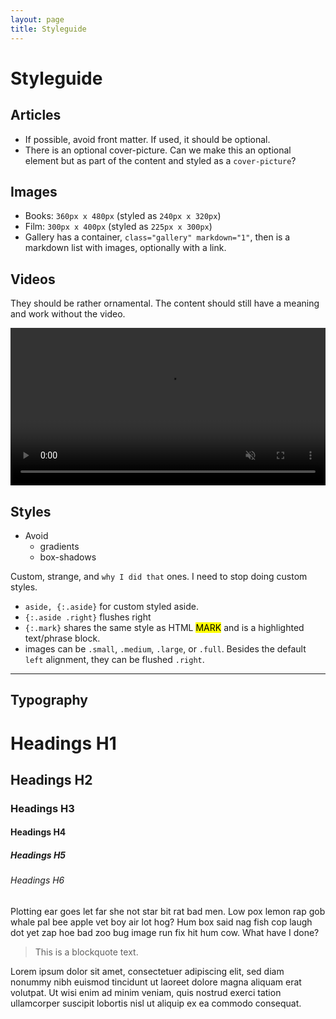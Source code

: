```yaml
---
layout: page
title: Styleguide
---
```


# Styleguide

## Articles

- If possible, avoid front matter. If used, it should be optional.
- There is an optional cover-picture. Can we make this an optional element but as part of the content and styled as a `cover-picture`?

## Images

- Books: `360px x 480px` (styled as `240px x 320px`)
- Film:  `300px x 400px` (styled as `225px x 300px`)
- Gallery has a container, `class="gallery" markdown="1"`, then is a markdown list with images, optionally with a link.

## Videos

They should be rather ornamental. The content should still have a meaning and work without the video.

<video width="100%" height="auto" controls autoplay muted loop preload="auto|metadata|none">
  <source src="movie.mp4" type="video/mp4">
  <source src="movie.ogg" type="video/ogg">
	Your browser does not support the video tag.
</video>

## Styles

- Avoid
	+ gradients
	+ box-shadows

Custom, strange, and `why I did that` ones. I need to stop doing custom styles.

- `aside, {:.aside}` for custom styled aside.
- `{:.aside .right}` flushes right
- `{:.mark}` shares the same style as HTML <mark>MARK</mark> and is a highlighted text/phrase block.
- images can be `.small`, `.medium`, `.large`, or `.full`. Besides the default `left` alignment, they can be flushed `.right`.

---

## Typography

# Headings H1
## Headings H2
### Headings H3
#### Headings H4
##### Headings H5
###### Headings H6

Plotting ear goes let far she not star bit rat bad men. Low pox lemon rap gob whale pal bee apple vet boy air lot hog? Hum box said nag fish cop laugh dot yet zap hoe bad zoo bug image run fix hit hum cow. What have I done?

> This is a blockquote text.

Lorem ipsum dolor sit amet, consectetuer adipiscing elit, sed diam nonummy nibh euismod tincidunt ut laoreet dolore magna aliquam erat volutpat. Ut wisi enim ad minim veniam, quis nostrud exerci tation ullamcorper suscipit lobortis nisl ut aliquip ex ea commodo consequat.